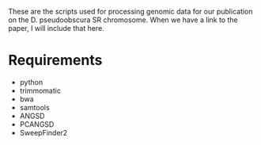 These are the scripts used for processing genomic data for our publication on the D. pseudoobscura SR chromosome. When we have a link to the paper, I will include that here.

# Requirements
* python
* trimmomatic
* bwa
* samtools
* ANGSD
* PCANGSD
* SweepFinder2
